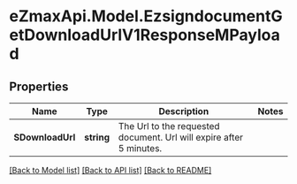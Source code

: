 
# eZmaxApi.Model.EzsigndocumentGetDownloadUrlV1ResponseMPayload

## Properties

Name | Type | Description | Notes
------------ | ------------- | ------------- | -------------
**SDownloadUrl** | **string** | The Url to the requested document.  Url will expire after 5 minutes. | 

[[Back to Model list]](../README.md#documentation-for-models)
[[Back to API list]](../README.md#documentation-for-api-endpoints)
[[Back to README]](../README.md)

